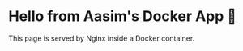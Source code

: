 <!DOCTYPE html>
<html>
<head>
<title>Aasim Docker App</title>
</head>
<body>
<h1>Hello from Aasim's Docker App 🚀</h1>
<p>This page is served by Nginx inside a Docker container.</p>
</body>
</html>
